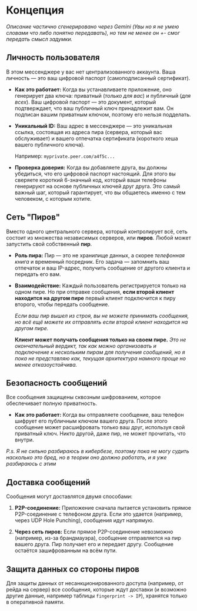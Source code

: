 # Концепция 
_Описание частично сгенерировано через Gemini (Увы но я не умею словами что либо понятно передавать), но тем не менее он +- смог передать смысл задумки._

## Личность пользователя

В этом мессенджере у вас нет централизованного аккаунта. Ваша личность — это ваш цифровой паспорт (самоподписанный сертификат).

- __Как это работает:__ Когда вы устанавливаете приложение, оно генерирует два ключа: приватный (_только для вас_) и публичный (_для всех_). Ваш цифровой паспорт — это документ, который подтверждает, что ваш публичный ключ принадлежит вам. Он подписан вашим приватным ключом, поэтому его нельзя подделать.

- __Уникальный ID:__ Ваш адрес в мессенджере — это уникальная ссылка, состоящая из адреса пира (сервера, который вас обслуживает) и вашего отпечатка сертификата (короткого хеша вашего публичного ключа).

  Например: `myprivate.peer.com/a4f5c...`

- __Проверка доверия:__ Когда вы добавляете друга, вы должны убедиться, что его цифровой паспорт настоящий. Для этого вы сверяете короткий 6-значный код, который ваши телефоны генерируют на основе публичных ключей друг друга. Это самый важный шаг, который гарантирует, что вы общаетесь именно с тем человеком, с которым хотите.

## Сеть "Пиров"

Вместо одного центрального сервера, который контролирует всё, сеть состоит из множества независимых серверов, или __пиров__. Любой может запустить свой собственный __пир__.

- __Роль пира:__ Пир — это не хранилище данных, а скорее _телефонная книга_ и временный посредник. Его задача — запомнить ваш отпечаток и ваш IP-адрес, получить сообщение от другого клиента и передать его вам.

- __Взаимодействие:__ Каждый пользователь регистрируется только на одном пире. Но при отправке сообщения, __если второй клиент находится на другом пире__ первый клиент подключится к пиру второго, чтобы передать сообщение.

  _Если ваш пир вышел из строя, вы не можете принимать сообщения, но всё ещё можете их отправлять если второй клиент находится на другом пире._

  __Клиент может получать сообщения только на своем пире.__ _Это не окончательный вердикт, так как можно организовать и подключение к нескольким пирам для получения сообщений, но я пока не представляю как, текущая архитектура намного проще но менее отказоустойчива._

## Безопасность сообщений

Все сообщения защищены сквозным шифрованием, которое обеспечивает полную приватность.

- __Как это работает:__ Когда вы отправляете сообщение, ваш телефон шифрует его публичным ключом вашего друга. После этого сообщение может расшифровать только ваш друг, используя свой приватный ключ. Никто другой, даже пир, не может прочитать, что внутри.

_P.s. Я не сильно разбираюсь в кибербезе, поэтому пока не могу судить насколько это бред, но в теории оно должно работать, и я уже разбираюсь с этим_

## Доставка сообщений

Сообщения могут доставлятся двумя способами:

1. __P2P-соединение:__ Приложение сначала пытается установить прямое P2P-соединение с телефоном друга. Если это удается (например, через UDP Hole Punching), сообщения идут напрямую.

3. __Через сеть пиров:__ Если прямое P2P-соединение невозможно (например, из-за брандмауэра), сообщение отправляется на пир вашего друга. Пир получает его и передает другу. Сообщение остаётся зашифрованным на всём пути.

## Защита данных со стороны пиров

Для защиты данных от несанкционированного доступа (например, от рейда на сервер) все сообщения, которые ждут доставки (и возможно другие данные, например таблицы `fingerprint -> IP`), хранятся только в оперативной памяти. 


